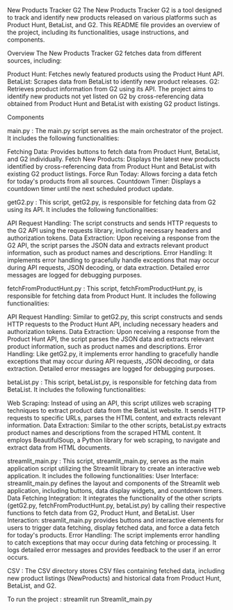 New Products Tracker G2
The New Products Tracker G2 is a tool designed to track and identify new products released on various platforms such as Product Hunt, BetaList, and G2. This README file provides an overview of the project, including its functionalities, usage instructions, and components.

Overview
The New Products Tracker G2 fetches data from different sources, including:

Product Hunt: Fetches newly featured products using the Product Hunt API.
BetaList: Scrapes data from BetaList to identify new product releases.
G2: Retrieves product information from G2 using its API.
The project aims to identify new products not yet listed on G2 by cross-referencing data obtained from Product Hunt and BetaList with existing G2 product listings.

Components


main.py : 
The main.py script serves as the main orchestrator of the project. It includes the following functionalities:

Fetching Data: Provides buttons to fetch data from Product Hunt, BetaList, and G2 individually.
Fetch New Products: Displays the latest new products identified by cross-referencing data from Product Hunt and BetaList with existing G2 product listings.
Force Run Today: Allows forcing a data fetch for today's products from all sources.
Countdown Timer: Displays a countdown timer until the next scheduled product update.


getG2.py : 
This script, getG2.py, is responsible for fetching data from G2 using its API. It includes the following functionalities:

API Request Handling: The script constructs and sends HTTP requests to the G2 API using the requests library, including necessary headers and authorization tokens.
Data Extraction: Upon receiving a response from the G2 API, the script parses the JSON data and extracts relevant product information, such as product names and descriptions.
Error Handling: It implements error handling to gracefully handle exceptions that may occur during API requests, JSON decoding, or data extraction. Detailed error messages are logged for debugging purposes.

fetchFromProductHunt.py : 
This script, fetchFromProductHunt.py, is responsible for fetching data from Product Hunt. It includes the following functionalities:

API Request Handling: Similar to getG2.py, this script constructs and sends HTTP requests to the Product Hunt API, including necessary headers and authorization tokens.
Data Extraction: Upon receiving a response from the Product Hunt API, the script parses the JSON data and extracts relevant product information, such as product names and descriptions.
Error Handling: Like getG2.py, it implements error handling to gracefully handle exceptions that may occur during API requests, JSON decoding, or data extraction. Detailed error messages are logged for debugging purposes.

betaList.py : 
This script, betaList.py, is responsible for fetching data from BetaList. It includes the following functionalities:

Web Scraping: Instead of using an API, this script utilizes web scraping techniques to extract product data from the BetaList website. It sends HTTP requests to specific URLs, parses the HTML content, and extracts relevant information.
Data Extraction: Similar to the other scripts, betaList.py extracts product names and descriptions from the scraped HTML content. It employs BeautifulSoup, a Python library for web scraping, to navigate and extract data from HTML documents.


streamlit_main.py : 
This script, streamlit_main.py, serves as the main application script utilizing the Streamlit library to create an interactive web application. It includes the following functionalities:
User Interface: streamlit_main.py defines the layout and components of the Streamlit web application, including buttons, data display widgets, and countdown timers.
Data Fetching Integration: It integrates the functionality of the other scripts (getG2.py, fetchFromProductHunt.py, betaList.py) by calling their respective functions to fetch data from G2, Product Hunt, and BetaList.
User Interaction: streamlit_main.py provides buttons and interactive elements for users to trigger data fetching, display fetched data, and force a data fetch for today's products.
Error Handling: The script implements error handling to catch exceptions that may occur during data fetching or processing. It logs detailed error messages and provides feedback to the user if an error occurs.

CSV : 
The CSV directory stores CSV files containing fetched data, including new product listings (NewProducts) and historical data from Product Hunt, BetaList, and G2.


To run the project : 
streamlit run Streamlit_main.py
